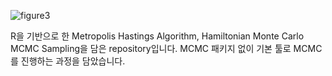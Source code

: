 ![figure3](https://github.com/user-attachments/assets/f96d3d2b-47a6-4809-a80b-73517258da76)

R을 기반으로 한 Metropolis Hastings Algorithm, Hamiltonian Monte Carlo MCMC Sampling을 담은 repository입니다. MCMC 패키지 없이 기본 툴로 MCMC를 진행하는 과정을 담았습니다.
